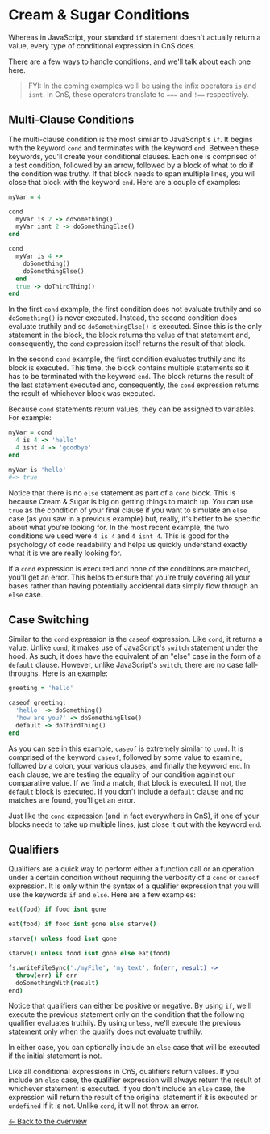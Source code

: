 # Cream & Sugar Conditions

Whereas in JavaScript, your standard `if` statement doesn't actually return a value, every type of conditional expression in CnS does.

There are a few ways to handle conditions, and we'll talk about each one here.

> FYI: In the coming examples we'll be using the infix operators `is` and `isnt`. In CnS, these operators translate to `===` and `!==` respectively.

## Multi-Clause Conditions

The multi-clause condition is the most similar to JavaScript's `if`. It begins with the keyword `cond` and terminates with the keyword `end`. Between these keywords, you'll create your conditional clauses. Each one is comprised of a test condition, followed by an arrow, followed by a block of what to do if the condition was truthy. If that block needs to span multiple lines, you will close that block with the keyword `end`. Here are a couple of examples:

```ruby
myVar = 4

cond
  myVar is 2 -> doSomething()
  myVar isnt 2 -> doSomethingElse()
end

cond
  myVar is 4 ->
    doSomething()
    doSomethingElse()
  end
  true -> doThirdThing()
end
```

In the first `cond` example, the first condition does not evaluate truthily and so `doSomething()` is never executed. Instead, the second condition does evaluate truthily and so `doSomethingElse()` is executed. Since this is the only statement in the block, the block returns the value of that statement and, consequently, the `cond` expression itself returns the result of that block.

In the second `cond` example, the first condition evaluates truthily and its block is executed. This time, the block contains multiple statements so it has to be terminated with the keyword `end`. The block returns the result of the last statement executed and, consequently, the `cond` expression returns the result of whichever block was executed.

Because `cond` statements return values, they can be assigned to variables. For example:

```ruby
myVar = cond
  4 is 4 -> 'hello'
  4 isnt 4 -> 'goodbye'
end

myVar is 'hello'
#=> true
```

Notice that there is no `else` statement as part of a `cond` block. This is because Cream & Sugar is big on getting things to match up. You can use `true` as the condition of your final clause if you want to simulate an `else` case (as you saw in a previous example) but, really, it's better to be specific about what you're looking for. In the most recent example, the two conditions we used were `4 is 4` and `4 isnt 4`. This is good for the psychology of code readability and helps us quickly understand exactly what it is we are really looking for.

If a `cond` expression is executed and none of the conditions are matched, you'll get an error. This helps to ensure that you're truly covering all your bases rather than having potentially accidental data simply flow through an `else` case.

## Case Switching

Similar to the `cond` expression is the `caseof` expression. Like `cond`, it returns a value. Unlike `cond`, it makes use of JavaScript's `switch` statement under the hood. As such, it does have the equivalent of an "else" case in the form of a `default` clause. However, unlike JavaScript's `switch`, there are no case fall-throughs. Here is an example:

```ruby
greeting = 'hello'

caseof greeting:
  'hello' -> doSomething()
  'how are you?' -> doSomethingElse()
  default -> doThirdThing()
end
```

As you can see in this example, `caseof` is extremely similar to `cond`. It is comprised of the keyword `caseof`, followed by some value to examine, followed by a colon, your various clauses, and finally the keyword `end`. In each clause, we are testing the equality of our condition against our comparative value. If we find a match, that block is executed. If not, the `default` block is executed. If you don't include a `default` clause and no matches are found, you'll get an error.

Just like the `cond` expression (and in fact everywhere in CnS), if one of your blocks needs to take up multiple lines, just close it out with the keyword `end`.

## Qualifiers

Qualifiers are a quick way to perform either a function call or an operation under a certain condition without requiring the verbosity of a `cond` or `caseof` expression. It is only within the syntax of a qualifier expression that you will use the keywords `if` and `else`. Here are a few examples:

```coffeescript
eat(food) if food isnt gone

eat(food) if food isnt gone else starve()

starve() unless food isnt gone

starve() unless food isnt gone else eat(food)

fs.writeFileSync('./myFile', 'my text', fn(err, result) ->
  throw(err) if err
  doSomethingWith(result)
end)
```

Notice that qualifiers can either be positive or negative. By using `if`, we'll execute the previous statement only on the condition that the following qualifier evaluates truthily. By using `unless`, we'll execute the previous statement only when the qualify does not evaluate truthily.

In either case, you can optionally include an `else` case that will be executed if the initial statement is not.

Like all conditional expressions in CnS, qualifiers return values. If you include an `else` case, the qualifier expression will always return the result of whichever statement is executed. If you don't include an `else` case, the expression will return the result of the original statement if it is executed or `undefined` if it is not. Unlike `cond`, it will not throw an error.

[<- Back to the overview](overview.md)

